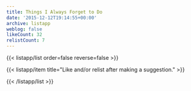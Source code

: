 ```yaml
---
title: Things I Always Forget to Do
date: '2015-12-12T19:14:55+00:00'
archive: listapp
weblog: false
likeCount: 32
relistCount: 7
---
```



{{< listapp/list order=false reverse=false >}}

   {{< listapp/item title="Like and/or relist after making a suggestion." >}}

{{< /listapp/list >}}
